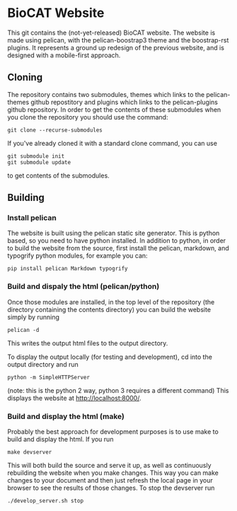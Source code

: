 # BioCAT Website

This git contains the (not-yet-released) BioCAT website. The website is
made using pelican, with the pelican-boostrap3 theme and the boostrap-rst
plugins. It represents a ground up redesign of the previous website, and
is designed with a mobile-first approach.

## Cloning

The repository contains two submodules, themes which links to the pelican-themes
github repostitory and plugins which links to the pelican-plugins github repository.
In order to get the contents of these submodules when you clone the repository
you should use the command:

```
git clone --recurse-submodules
```

If you've already cloned it with a standard clone command, you can use

```
git submodule init
git submodule update
```

to get contents of the submodules.

## Building

### Install pelican

The website is built using the pelican static site generator. This is python
based, so you need to have python installed. In addition to python, in order to build
the website from the source, first install the pelican, markdown, and typogrify
python modules, for example you can:
```
pip install pelican Markdown typogrify
```

### Build and dispaly the html (pelican/python)

Once those modules are installed, in the top level of the repository (the
directory containing the contents directory) you can build the website simply
by running
```
pelican -d
```
This writes the output html files to the output directory.

To display the output locally (for testing and development), cd into the
output directory and run
```
python -m SimpleHTTPServer
```
(note: this is the python 2 way, python 3 requires a different command)
This displays the website at [http://localhost:8000/](http://localhost:8000/).

### Build and display the html (make)

Probably the best approach for development purposes is to use make to build and
display the html. If you run
```
make devserver
```

This will both build the source and serve it up, as well as continuously rebuilding
the website when you make changes. This way you can make changes to your
document and then just refresh the local page in your browser to see the results
of those changes. To stop the devserver run
```
./develop_server.sh stop
```
